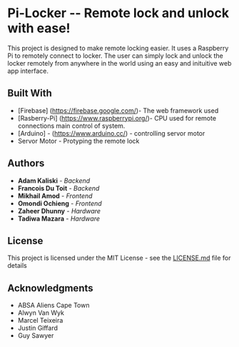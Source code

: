 

# Pi-Locker -- Remote lock and unlock with ease! 

This project is designed to make remote locking easier. It uses a Raspberry Pi to remotely connect to locker.
The user can simply lock and unlock the locker remotely from anywhere in the world using an easy and inituitive web app interface. 

## Built With

* [Firebase] (https://firebase.google.com/)- The web framework used
* [Rasberry-Pi] (https://www.raspberrypi.org/)- CPU used for remote connections main control of system.
* [Arduino] - (https://www.arduino.cc/) - controlling servor motor
* Servor Motor - Protyping the remote lock

## Authors

* **Adam Kaliski** - *Backend* 
* **Francois Du Toit** - *Backend* 
* **Mikhail Amod** - *Frontend* 
* **Omondi Ochieng** - *Frontend* 
* **Zaheer Dhunny** - *Hardware* 
* **Tadiwa Mazara** - *Hardware* 

## License

This project is licensed under the MIT License - see the [LICENSE.md](LICENSE.md) file for details

## Acknowledgments
* ABSA Aliens Cape Town
* Alwyn Van Wyk
* Marcel Teixeira
* Justin Giffard
* Guy Sawyer
